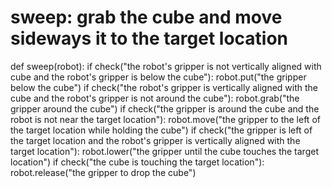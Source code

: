 # sweep: grab the cube and move sideways it to the target location
def sweep(robot):
    if check("the robot's gripper is not vertically aligned with cube and the robot's gripper is below the cube"):
        robot.put("the gripper below the cube")
    if check("the robot's gripper is vertically aligned with the cube and the robot's gripper is not around the cube"):
        robot.grab("the gripper around the cube")
    if check("the gripper is around the cube and the robot is not near the target location"):
        robot.move("the gripper to the left of the target location while holding the cube")
    if check("the gripper is left of the target location and the robot's gripper is vertically aligned with the target location"):
        robot.lower("the gripper until the cube touches the target location")
    if check("the cube is touching the target location"):
        robot.release("the gripper to drop the cube")